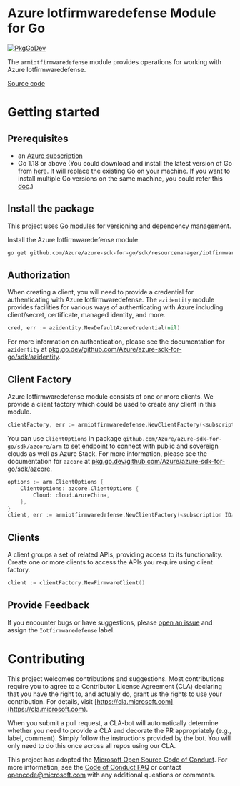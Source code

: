 # Azure Iotfirmwaredefense Module for Go

[![PkgGoDev](https://pkg.go.dev/badge/github.com/Azure/azure-sdk-for-go/sdk/resourcemanager/iotfirmwaredefense/armiotfirmwaredefense)](https://pkg.go.dev/github.com/Azure/azure-sdk-for-go/sdk/resourcemanager/iotfirmwaredefense/armiotfirmwaredefense)

The `armiotfirmwaredefense` module provides operations for working with Azure Iotfirmwaredefense.

[Source code](https://github.com/Azure/azure-sdk-for-go/tree/main/sdk/resourcemanager/iotfirmwaredefense/armiotfirmwaredefense)

# Getting started

## Prerequisites

- an [Azure subscription](https://azure.microsoft.com/free/)
- Go 1.18 or above (You could download and install the latest version of Go from [here](https://go.dev/doc/install). It will replace the existing Go on your machine. If you want to install multiple Go versions on the same machine, you could refer this [doc](https://go.dev/doc/manage-install).)

## Install the package

This project uses [Go modules](https://github.com/golang/go/wiki/Modules) for versioning and dependency management.

Install the Azure Iotfirmwaredefense module:

```sh
go get github.com/Azure/azure-sdk-for-go/sdk/resourcemanager/iotfirmwaredefense/armiotfirmwaredefense
```

## Authorization

When creating a client, you will need to provide a credential for authenticating with Azure Iotfirmwaredefense.  The `azidentity` module provides facilities for various ways of authenticating with Azure including client/secret, certificate, managed identity, and more.

```go
cred, err := azidentity.NewDefaultAzureCredential(nil)
```

For more information on authentication, please see the documentation for `azidentity` at [pkg.go.dev/github.com/Azure/azure-sdk-for-go/sdk/azidentity](https://pkg.go.dev/github.com/Azure/azure-sdk-for-go/sdk/azidentity).

## Client Factory

Azure Iotfirmwaredefense module consists of one or more clients. We provide a client factory which could be used to create any client in this module.

```go
clientFactory, err := armiotfirmwaredefense.NewClientFactory(<subscription ID>, cred, nil)
```

You can use `ClientOptions` in package `github.com/Azure/azure-sdk-for-go/sdk/azcore/arm` to set endpoint to connect with public and sovereign clouds as well as Azure Stack. For more information, please see the documentation for `azcore` at [pkg.go.dev/github.com/Azure/azure-sdk-for-go/sdk/azcore](https://pkg.go.dev/github.com/Azure/azure-sdk-for-go/sdk/azcore).

```go
options := arm.ClientOptions {
    ClientOptions: azcore.ClientOptions {
        Cloud: cloud.AzureChina,
    },
}
client, err := armiotfirmwaredefense.NewClientFactory(<subscription ID>, cred, &options)
```

## Clients

A client groups a set of related APIs, providing access to its functionality.  Create one or more clients to access the APIs you require using client factory.

```go
client := clientFactory.NewFirmwareClient()
```

## Provide Feedback

If you encounter bugs or have suggestions, please
[open an issue](https://github.com/Azure/azure-sdk-for-go/issues) and assign the `Iotfirmwaredefense` label.

# Contributing

This project welcomes contributions and suggestions. Most contributions require
you to agree to a Contributor License Agreement (CLA) declaring that you have
the right to, and actually do, grant us the rights to use your contribution.
For details, visit [https://cla.microsoft.com](https://cla.microsoft.com).

When you submit a pull request, a CLA-bot will automatically determine whether
you need to provide a CLA and decorate the PR appropriately (e.g., label,
comment). Simply follow the instructions provided by the bot. You will only
need to do this once across all repos using our CLA.

This project has adopted the
[Microsoft Open Source Code of Conduct](https://opensource.microsoft.com/codeofconduct/).
For more information, see the
[Code of Conduct FAQ](https://opensource.microsoft.com/codeofconduct/faq/)
or contact [opencode@microsoft.com](mailto:opencode@microsoft.com) with any
additional questions or comments.